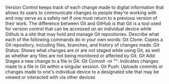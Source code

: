 Version Control keeps track of each change made to digital information that allows its users to communicate changes to people they're working with and may serve as a safety net if one must return to a previous version of their work.
The difference between Git and GitHub is that Git is a tool used for version control that can be accessed on an individual device while Github is a site that may hold and manage Git repositories.
Describe what each of the following commands do in your own words:
Git Clone: Copies a Git repository, including files, branches, and history of changes made.
Git Status: Shows what changes are or are not staged while using Git, as well as whether any files are not being monitored or affected by Git.
Git Add: Stages a new change to a file in Git.
Git Commit -m "": Indicates changes made to a file in Git within a singular session.
Git Push: Uploads commits or changes made to one's individual device to a designated site that may be viewed or interacted with via other devices
